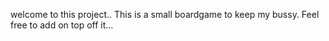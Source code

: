 welcome to this project.. This is a small boardgame to keep my bussy. Feel free to add on top off it...
